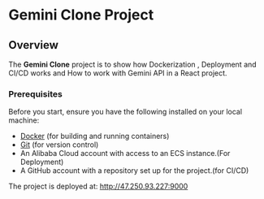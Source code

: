 # Gemini Clone Project

## Overview
The **Gemini Clone** project is to show how Dockerization , Deployment and CI/CD works and How to work with Gemini API in a React project.


### Prerequisites
Before you start, ensure you have the following installed on your local machine:
- [Docker](https://docs.docker.com/get-docker/) (for building and running containers)
- [Git](https://git-scm.com/book/en/v2/Getting-Started-Installing-Git) (for version control)
- An Alibaba Cloud account with access to an ECS instance.(For Deployment)
- A GitHub account with a repository set up for the project.(for CI/CD)




The project is deployed at: http://47.250.93.227:9000